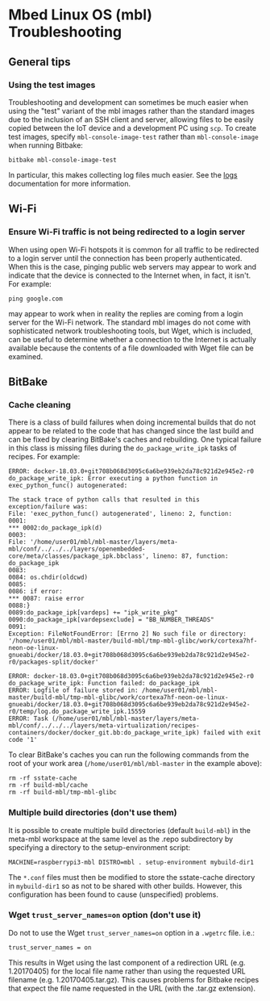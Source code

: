 # Mbed Linux OS (mbl) Troubleshooting

## General tips

### Using the test images

Troubleshooting and development can sometimes be much easier when using the
"test" variant of the mbl images rather than the standard images due to the
inclusion of an SSH client and server, allowing files to be easily copied
between the IoT device and a development PC using `scp`. To create test images,
specify `mbl-console-image-test` rather than `mbl-console-image` when running
Bitbake:
```
bitbake mbl-console-image-test
```
In particular, this makes collecting log files much easier. See the
[logs][mbl-logs] documentation for more information.


## Wi-Fi

### Ensure Wi-Fi traffic is not being redirected to a login server
When using open Wi-Fi hotspots it is common for all traffic to be redirected to
a login server until the connection has been properly authenticated. When this
is the case, pinging public web servers may appear to work and indicate that the
device is connected to the Internet when, in fact, it isn't. For example:
```
ping google.com
```
may appear to work when in reality the replies are coming from a login server
for the Wi-Fi network. The standard mbl images do not come with sophisticated
network troubleshooting tools, but Wget, which is included, can be useful to
determine whether a connection to the Internet is actually available because
the contents of a file downloaded with Wget file can be examined.


## BitBake

### Cache cleaning
There is a class of build failures when doing incremental builds that do not
appear to be related to the code that has changed since the last build and can
be fixed by clearing BitBake's caches and rebuilding. One typical failure in
this class is missing files during the `do_package_write_ipk` tasks of recipes.
For example:
```
ERROR: docker-18.03.0+git708b068d3095c6a6be939eb2da78c921d2e945e2-r0 do_package_write_ipk: Error executing a python function in exec_python_func() autogenerated:

The stack trace of python calls that resulted in this exception/failure was:
File: 'exec_python_func() autogenerated', lineno: 2, function:
0001:
*** 0002:do_package_ipk(d)
0003:
File: '/home/user01/mbl/mbl-master/layers/meta-mbl/conf/../../../layers/openembedded-core/meta/classes/package_ipk.bbclass', lineno: 87, function: do_package_ipk
0083:
0084: os.chdir(oldcwd)
0085:
0086: if error:
*** 0087: raise error
0088:}
0089:do_package_ipk[vardeps] += "ipk_write_pkg"
0090:do_package_ipk[vardepsexclude] = "BB_NUMBER_THREADS"
0091:
Exception: FileNotFoundError: [Errno 2] No such file or directory: '/home/user01/mbl/mbl-master/build-mbl/tmp-mbl-glibc/work/cortexa7hf-neon-oe-linux-gnueabi/docker/18.03.0+git708b068d3095c6a6be939eb2da78c921d2e945e2-r0/packages-split/docker'

ERROR: docker-18.03.0+git708b068d3095c6a6be939eb2da78c921d2e945e2-r0 do_package_write_ipk: Function failed: do_package_ipk
ERROR: Logfile of failure stored in: /home/user01/mbl/mbl-master/build-mbl/tmp-mbl-glibc/work/cortexa7hf-neon-oe-linux-gnueabi/docker/18.03.0+git708b068d3095c6a6be939eb2da78c921d2e945e2-r0/temp/log.do_package_write_ipk.15559
ERROR: Task (/home/user01/mbl/mbl-master/layers/meta-mbl/conf/../../../layers/meta-virtualization/recipes-containers/docker/docker_git.bb:do_package_write_ipk) failed with exit code '1'
```

To clear BitBake's caches you can run the following commands from the root of
your work area (`/home/user01/mbl/mbl-master` in the example above):
```
rm -rf sstate-cache
rm -rf build-mbl/cache
rm -rf build-mbl/tmp-mbl-glibc
```

### Multiple build directories (don't use them)
It is possible to create multiple build directories (default `build-mbl`) in
the meta-mbl workspace at the same level as the .repo subdirectory by
specifying a directory to the setup-environment script:
```
MACHINE=raspberrypi3-mbl DISTRO=mbl . setup-environment mybuild-dir1
```

The `*.conf` files must then be modified to store the sstate-cache directory in
`mybuild-dir1` so as not to be shared with other builds. However, this
configuration has been found to cause (unspecified) problems.

### Wget `trust_server_names=on` option (don't use it)
Do not to use the Wget `trust_server_names=on` option in a `.wgetrc` file. i.e.:
```
trust_server_names = on
```

This results in Wget using the last component of a redirection URL (e.g.
1.20170405) for the local file name rather than using the requested URL
filename (e.g. 1.20170405.tar.gz).  This causes problems for Bitbake recipes
that expect the file name requested in the URL (with the .tar.gz extension).

[mbl-logs]: logs.md
